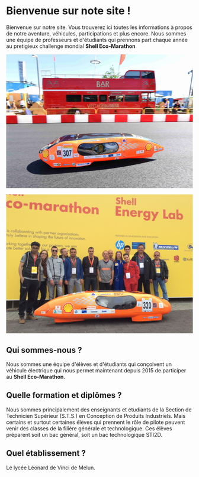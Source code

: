 # Bienvenue sur note site !

Bienvenue sur notre site. Vous trouverez ici toutes les informations à propos de notre aventure, véhicules, participations et plus encore.
Nous sommes une équipe de professeurs et d'étudiants qui prennons part chaque année au pretigieux challenge mondial **Shell Eco-Marathon**

![Augustine sur le circuit de Londres](images/img_pages/34046196344_6565d4c3d1_o.jpg)

![Equipe 2015](<images/img_pages/TEAM 2015.jpg>)

## Qui sommes-nous ?

Nous sommes une équipe d'élèves et d'étudiants qui conçoivent un véhicule électrique qui nous permet maintenant depuis 2015 de participer au **Shell Eco-Marathon**.

## Quelle formation et diplômes ?

Nous sommes principalement des enseignants et étudiants de la Section de Technicien Supérieur (S.T.S.) en Conception de Produits Industriels. Mais certains et surtout certaines élèves qui prennent le rôle de pilote peuvent venir des classes de la filière générale et technologique. Ces élèves préparent soit un bac général, soit un bac technologique STI2D.

## Quel établissement ?

Le lycée Léonard de Vinci de Melun.

